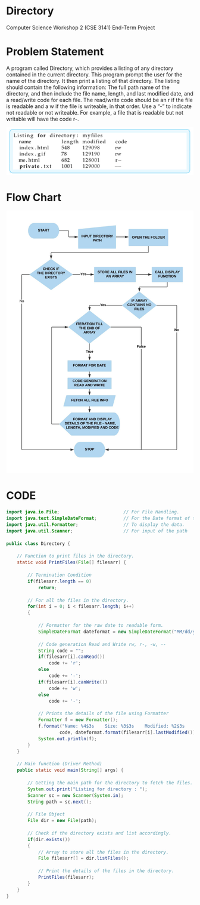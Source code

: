 # Directory
Computer Science Workshop 2 (CSE 3141) End-Term Project

# Problem Statement
A program called Directory, which provides a listing of any
directory contained in the current directory. This program prompt the 
user for the name of the directory. It then print a listing of 
that directory. 
The listing should contain the following
information: The full path name of the directory, and then include the
file name, length, and last modified date, and a read/write code for
each file. The read/write code should be an r if the file is readable and
a w if the file is writeable, in that order. Use a “-” to indicate not
readable or not writeable. For example, a file that is readable but not
writable will have the code r-.

![Problem Demo](/images/image.png)

# Flow Chart
![Algorithm Flow Chart](/images/csw.jpeg)

# CODE
```java
import java.io.File;                        // For File Handling.
import java.text.SimpleDateFormat;          // For the Date format of the raw data.
import java.util.Formatter;                 // To display the data.
import java.util.Scanner;                   // For input of the path

public class Directory {

    // Function to print files in the directory.
    static void PrintFiles(File[] filesarr) {

        // Termination Condition
        if(filesarr.length == 0)
            return;

        // For all the files in the directory.
        for(int i = 0; i < filesarr.length; i++)
        {

            // Formatter for the raw date to readable form.
            SimpleDateFormat dateformat = new SimpleDateFormat("MM/dd/yyyy HH:mm:ss");

            // Code generation Read and Write rw, r-, -w, --
            String code = "";
            if(filesarr[i].canRead())
                code += 'r';
            else
                code += '-';
            if(filesarr[i].canWrite())
                code += 'w';
            else
                code += '-';

            // Prints the details of the file using Formatter
            Formatter f = new Formatter();
            f.format("Name: %4$3s    Size: %3$3s    Modified: %2$3s    Code: %s",
                    code, dateformat.format(filesarr[i].lastModified()), filesarr[i].length(), filesarr[i].getName());
            System.out.println(f);
        }
    }

    // Main function (Driver Method)
    public static void main(String[] args) {

        // Getting the main path for the directory to fetch the files.
        System.out.print("Listing for directory : ");
        Scanner sc = new Scanner(System.in);
        String path = sc.next();

        // File Object
        File dir = new File(path);

        // Check if the directory exists and list accordingly.
        if(dir.exists())
        {
            // Array to store all the files in the directory.
            File filesarr[] = dir.listFiles();

            // Print the details of the files in the directory.
            PrintFiles(filesarr);
        }
    }
}
```
